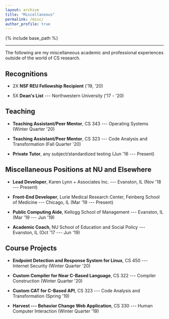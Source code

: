 ```yaml
---
layout: archive
title: "Miscellaneous"
permalink: /misc/
author_profile: true
---
```


{% include base_path %}

---

The following are my miscellaneous academic and professional experiences 
outside of the world of CS research.

## Recognitions

- 2X **NSF REU Fellowship Recipient** ('19, '20)

- 5X **Dean's List** --- Northwestern University ('17 - '20)

## Teaching 

- **Teaching Assistant/Peer Mentor**, CS 343 --- Operating Systems (Winter
Quarter '20)

- **Teaching Assistant/Peer Mentor**, CS 323 --- Code Analysis and Transformation
(Fall Quarter '20)

- **Private Tutor**, any subject/standardized testing (Jun '16 --- Present) 

## Miscellaneous Positions at NU and Elsewhere 

- **Lead Developer**, Karen Lynn + Associates Inc. --- Evanston, IL (Nov '18 --- Present) 

- **Front-End Developer**, Lurie Medical Research Center, Feinberg School of 
Medicine --- Chicago, IL (Mar '19 --- Present)

- **Public Computing Aide**, Kellogg School of Management --- Evanston, 
IL (Mar '19 --- Jun '19)

- **Academic Coach**, NU School of Education and Social Policy --- Evanston, 
IL (Oct '17 --- Jun '19)
 
## Course Projects

- **Endpoint Detection and Response System for Linux**, CS 450 --- Internet Security
(Winter Quarter '20)

- **Custom Compiler for Near C-Based Language**, CS 322 --- Compiler Construction
(Winter Quarter '20)

- **Custom CAT for C-Based API**, CS 323 --- Code Analysis and Transformation (Spring
'19)

- **Harvest --- Behavior Change Web Application**, CS 330 --- Human Computer Interaction
(Winter Quarter '19)
